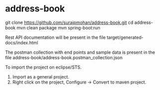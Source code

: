 # address-book

git clone https://github.com/surajpmohan/address-book.git
cd address-book
mvn clean package
mvn spring-boot:run

Rest API documentation will be present in the file target/generated-docs/index.html

The postman collection with end points and sample data is present in the file address-book/address-book.postman_collection.json

To import the project on eclipse/STS.
1. Import as a general project.
2. Right click on the project, Configure -> Convert to maven project.

